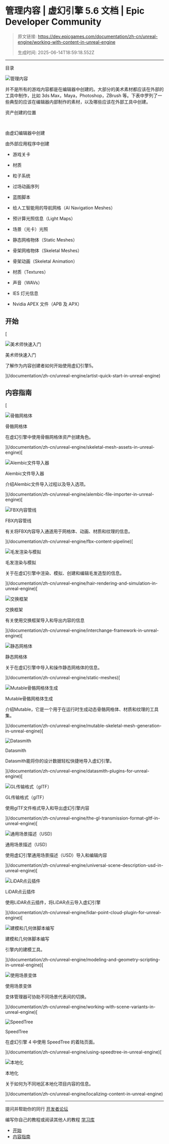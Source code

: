 # 管理内容 | 虚幻引擎 5.6 文档 | Epic Developer Community

> 原文链接: https://dev.epicgames.com/documentation/zh-cn/unreal-engine/working-with-content-in-unreal-engine
> 
> 生成时间: 2025-06-14T18:59:18.552Z

---

目录

![管理内容](https://dev.epicgames.com/community/api/documentation/image/eae1984b-97ab-4ea3-a314-289bd49ff85b?resizing_type=fill&width=1920&height=335)

并不是所有的游戏内容都是在编辑器中创建的。大部分的美术素材都应该在外部的工具中制作，比如 3ds Max，Maya，Photoshop，ZBrush 等。下表中罗列了一些典型的应该在编辑器内部制作的素材，以及哪些应该在外部工具中创建。

资产创建的位置

 

由虚幻编辑器中创建

由外部应用程序中创建

-   游戏关卡
-   材质
-   粒子系统
-   过场动画序列
-   蓝图脚本
-   给人工智能用的导航网格（AI Navigation Meshes）
-   预计算光照信息（Light Maps）
-   场景（光卡）光照

-   静态网格物体（Static Meshes）
-   骨架网格物体（Skeletal Meshes）
-   骨架动画（Skeletal Animation）
-   材质（Textures）
-   声音（WAVs）
-   IES 灯光信息
-   Nvidia APEX 文件（APB 及 APX）

## 开始

[

![美术师快速入门](https://d1iv7db44yhgxn.cloudfront.net/documentation/images/b92f58c0-454e-4807-a7fe-9bbcf061c9de/topic-image.png)

美术师快速入门

了解作为内容创建者如何开始使用虚幻引擎5。





](/documentation/zh-cn/unreal-engine/artist-quick-start-in-unreal-engine)

## 内容指南

[

![骨骼网格体](https://d1iv7db44yhgxn.cloudfront.net/documentation/images/7ea5a5cb-33f1-4dea-a1c2-70d3793516af/topicimage.png)

骨骼网格体

在虚幻引擎中使用骨骼网格体资产创建角色。





](/documentation/zh-cn/unreal-engine/skeletal-mesh-assets-in-unreal-engine)[

![Alembic文件导入器](https://d1iv7db44yhgxn.cloudfront.net/documentation/images/d4f85f95-7b87-45be-b140-ca4b237fd65d/alembictopicimage.png)

Alembic文件导入器

介绍Alembic文件导入过程以及导入选项。





](/documentation/zh-cn/unreal-engine/alembic-file-importer-in-unreal-engine)[

![FBX内容管线](https://d1iv7db44yhgxn.cloudfront.net/documentation/images/b0ea1256-4c41-4e1e-aade-bb4e14c39037/topic-image.png)

FBX内容管线

有关将FBX内容导入通道用于网格体、动画、材质和纹理的信息。





](/documentation/zh-cn/unreal-engine/fbx-content-pipeline)[

![毛发渲染与模拟](https://d1iv7db44yhgxn.cloudfront.net/documentation/images/6aeb625b-2e64-4286-83f3-a1cba76f33b8/placeholder_topic.png)

毛发渲染与模拟

关于在虚幻引擎中渲染、模拟、创建和编辑毛发造型的信息。





](/documentation/zh-cn/unreal-engine/hair-rendering-and-simulation-in-unreal-engine)[

![交换框架](https://d1iv7db44yhgxn.cloudfront.net/documentation/images/3986b10c-e505-4c81-9089-99368be6a448/topic-image.png)

交换框架

有关使用交换框架导入和导出内容的信息





](/documentation/zh-cn/unreal-engine/interchange-framework-in-unreal-engine)[

![静态网格体](https://d1iv7db44yhgxn.cloudfront.net/documentation/images/38f8cd93-613a-482e-a362-543889fa0f0c/topic-image.png)

静态网格体

关于在虚幻引擎中导入和操作静态网格体的信息。





](/documentation/zh-cn/unreal-engine/static-meshes)[

![Mutable骨骼网格体生成](https://d1iv7db44yhgxn.cloudfront.net/documentation/images/200a48dc-0c71-4a70-bee0-b2b44232658a/topic-image.png)

Mutable骨骼网格体生成

介绍Mutable，它是一个用于在运行时生成动态骨骼网格体、材质和纹理的工具集。





](/documentation/zh-cn/unreal-engine/mutable-skeletal-mesh-generation-in-unreal-engine)[

![Datasmith](https://d1iv7db44yhgxn.cloudfront.net/documentation/images/8e65371e-ade5-4867-a6af-6d103ba882bb/datasmith_hfb_topic-1.png)

Datasmith

Datasmith能将你的设计数据轻松快捷地导入虚幻引擎。





](/documentation/zh-cn/unreal-engine/datasmith-plugins-for-unreal-engine)[

![GL传输格式（glTF）](https://d1iv7db44yhgxn.cloudfront.net/documentation/images/62073dfb-da18-49d7-bb9f-8325a1095f6e/placeholder_topic.png)

GL传输格式（glTF）

使用glTF文件格式导入和导出虚幻引擎内容





](/documentation/zh-cn/unreal-engine/the-gl-transmission-format-gltf-in-unreal-engine)[

![通用场景描述（USD）](https://d1iv7db44yhgxn.cloudfront.net/documentation/images/945a2d9e-1918-4314-a739-4535420169d3/5-0-usd-landing-page-topic.png)

通用场景描述（USD）

使用虚幻引擎通用场景描述（USD）导入和编辑内容





](/documentation/zh-cn/unreal-engine/universal-scene-description-usd-in-unreal-engine)[

![LiDAR点云插件](https://d1iv7db44yhgxn.cloudfront.net/documentation/images/e73674e1-3848-4803-a7ec-ca05e7f1b0d1/topic-image.png)

LiDAR点云插件

使用LiDAR点云插件，将LiDAR点云导入虚幻引擎





](/documentation/zh-cn/unreal-engine/lidar-point-cloud-plugin-for-unreal-engine)[

![建模和几何体脚本编写](https://d1iv7db44yhgxn.cloudfront.net/documentation/images/dd8be15f-f664-41a6-8b0e-a8c8668bd696/topic-image.png)

建模和几何体脚本编写

引擎内的建模工具。





](/documentation/zh-cn/unreal-engine/modeling-and-geometry-scripting-in-unreal-engine)[

![使用场景变体](https://d1iv7db44yhgxn.cloudfront.net/documentation/images/7f85647b-721b-4c24-9de8-6a0a4c6810cb/variants-topic.png)

使用场景变体

变体管理器可协助不同场景代表间的切换。





](/documentation/zh-cn/unreal-engine/working-with-scene-variants-in-unreal-engine)[

![SpeedTree](https://d1iv7db44yhgxn.cloudfront.net/documentation/images/e4a791e3-ef37-4a9a-b108-2221598554cd/placeholder_topic.png)

SpeedTree

在虚幻引擎 4 中使用 SpeedTree 的着陆页面。





](/documentation/zh-cn/unreal-engine/using-speedtree-in-unreal-engine)[

![本地化](https://d1iv7db44yhgxn.cloudfront.net/documentation/images/b57586dd-8e42-42fb-91c2-a43292bec923/placeholder_topic.png)

本地化

关于如何为不同地区本地化项目内容的信息。





](/documentation/zh-cn/unreal-engine/localizing-content-in-unreal-engine)

* * *

提问并帮助你的同行 [开发者论坛](https://forums.unrealengine.com/categories?tag=unreal-engine)

编写你自己的教程或阅读其他人的教程 [学习库](https://dev.epicgames.com/community/unreal-engine/learning)

-   [开始](/documentation/zh-cn/unreal-engine/working-with-content-in-unreal-engine#%E5%BC%80%E5%A7%8B)
-   [内容指南](/documentation/zh-cn/unreal-engine/working-with-content-in-unreal-engine#%E5%86%85%E5%AE%B9%E6%8C%87%E5%8D%97)